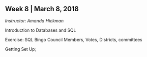 ## Week 8 | March 8, 2018
*Instructor: Amanda Hickman*

Introduction to Databases and SQL

Exercise: SQL Bingo
Council Members, Votes, Districts, committees

Getting Set Up; 
